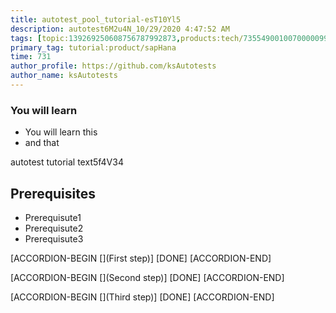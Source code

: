 ```yaml
---
title: autotest_pool_tutorial-esT10Yl5
description: autotest6M2u4N_10/29/2020 4:47:52 AM
tags: [topic:139269250608756787992873,products:tech/73554900100700000996,tutorial:experience/advanced]
primary_tag: tutorial:product/sapHana
time: 731
author_profile: https://github.com/ksAutotests
author_name: ksAutotests
---
```

### You will learn
- You will learn this
- and that

autotest tutorial text5f4V34

## Prerequisites
- Prerequisute1
- Prerequisute2
- Prerequisute3

[ACCORDION-BEGIN [](First step)]
[DONE]
[ACCORDION-END]

[ACCORDION-BEGIN [](Second step)]
[DONE]
[ACCORDION-END]

[ACCORDION-BEGIN [](Third step)]
[DONE]
[ACCORDION-END]

